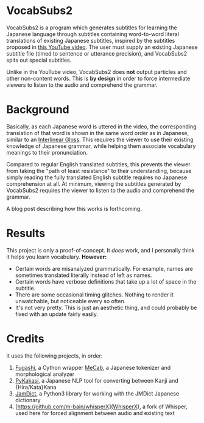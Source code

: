 # VocabSubs2
VocabSubs2 is a program which generates subtitles for learning the Japanese language through subtitles containing word-to-word literal translations of existing Japanese subtitles, inspired by the subtitles proposed in [this YouTube video](https://www.youtube.com/watch?v=3wF91iArEp0). The user must supply an existing Japanese subtitle file (timed to sentence or utterance precision), and VocabSubs2 spits out special subtitles.

Unlike in the YouTube video, VocabSubs2 does **not** output particles and other non-content words. This is **by design** in order to force intermediate viewers to listen to the audio and comprehend the grammar.

# Background
Basically, as each Japanese word is uttered in the video, the corresponding translation of that word is shown in the same word order as in Japanese, similar to an [Interlinear Gloss](https://en.wikipedia.org/wiki/Interlinear_gloss). This requires the viewer to use their existing knowledge of Japanese grammar, while helping them associate vocabulary meanings to their pronunciation.

Compared to regular English translated subtitles, this prevents the viewer from taking the "path of least resistance" to their understanding, because simply reading the fully translated English subtitle requires no Japanese comprehension at all. At minimum, viewing the subtitles generated by VocabSubs2 requires the viewer to listen to the audio and comprehend the grammar.

A blog post describing how this works is forthcoming.

# Results
This project is only a proof-of-concept. It *does* work, and I personally think it helps you learn vocabulary. **However:**
* Certain words are misanalyzed grammatically. For example, names are sometimes translated literally instead of left as names.
* Certain words have verbose definitions that take up a lot of space in the subtitle.
* There are some occasional timing glitches. Nothing to render it unwatchable, but noticeable every so often.
* It's not very pretty. This is just an aesthetic thing, and could probably be fixed with an update fairly easily.

# Credits
It uses the following projects, in order:
1. [Fugashi](https://pypi.org/project/fugashi/), a Cython wrapper [MeCab](https://taku910.github.io/mecab/), a Japanese tokenizer and morphological analyzer
2. [PyKakasi](https://pypi.org/project/pykakasi/), a Japanese NLP tool for converting between Kanji and {Hira/Kata}Kana
3. [JamDict](https://pypi.org/project/jamdict/), a Python3 library for working with the JMDict Japanese dictionary
4. [https://github.com/m-bain/whisperX](WhisperX), a fork of Whisper, used here for forced alignment between audio and existing text